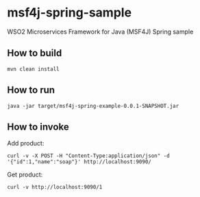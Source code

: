 # msf4j-spring-sample
WSO2 Microservices Framework for Java (MSF4J) Spring sample

## How to build
```
mvn clean install
```

## How to run
```
java -jar target/msf4j-spring-example-0.0.1-SNAPSHOT.jar
```

## How to invoke

Add product:
```
curl -v -X POST -H "Content-Type:application/json" -d '{"id":1,"name":"soap"}' http://localhost:9090/
``` 

Get product:
```
curl -v http://localhost:9090/1
```

